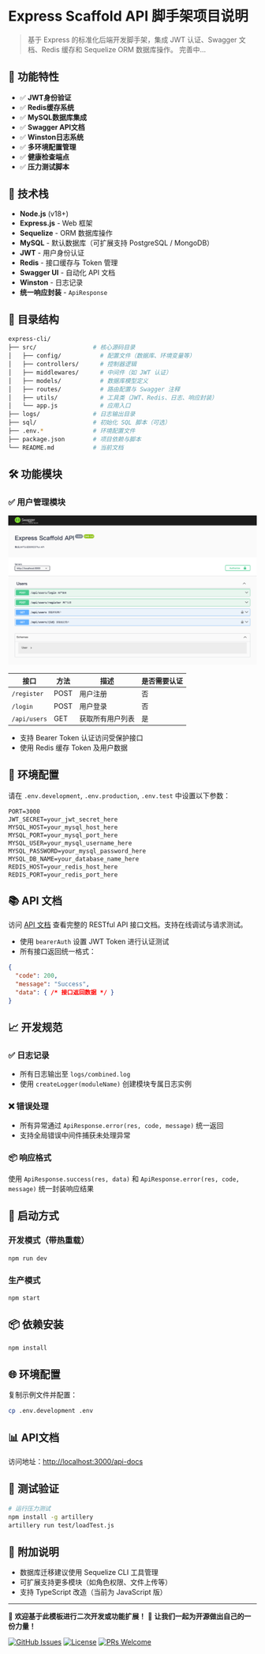 # Express Scaffold API 脚手架项目说明

> 基于 Express 的标准化后端开发脚手架，集成 JWT 认证、Swagger 文档、Redis 缓存和 Sequelize ORM 数据库操作。
> 完善中...

## 🌟 功能特性

- ✅ **JWT身份验证**
- ✅ **Redis缓存系统**
- ✅ **MySQL数据库集成**
- ✅ **Swagger API文档**
- ✅ **Winston日志系统**
- ✅ **多环境配置管理**
- ✅ **健康检查端点**
- ✅ **压力测试脚本**

## 🧩 技术栈

- **Node.js** (v18+)
- **Express.js** - Web 框架
- **Sequelize** - ORM 数据库操作
- **MySQL** - 默认数据库（可扩展支持 PostgreSQL / MongoDB）
- **JWT** - 用户身份认证
- **Redis** - 接口缓存与 Token 管理
- **Swagger UI** - 自动化 API 文档
- **Winston** - 日志记录
- **统一响应封装** - `ApiResponse`

## 📁 目录结构

```bash
express-cli/
├── src/                # 核心源码目录
│   ├── config/           # 配置文件（数据库、环境变量等）
│   ├── controllers/      # 控制器逻辑
│   ├── middlewares/      # 中间件（如 JWT 认证）
│   ├── models/           # 数据库模型定义
│   ├── routes/           # 路由配置与 Swagger 注释
│   ├── utils/            # 工具类（JWT、Redis、日志、响应封装）
│   └── app.js            # 应用入口
├── logs/               # 日志输出目录
├── sql/                # 初始化 SQL 脚本（可选）
├── .env.*              # 环境配置文件
├── package.json        # 项目依赖与脚本
└── README.md           # 当前文档
```

## 🛠️ 功能模块

### ✅ 用户管理模块

![丝袜哥](doc/api-docs.png)

| 接口         | 方法 | 描述             | 是否需要认证 |
|--------------|------|------------------|---------------|
| `/register`  | POST | 用户注册         | 否            |
| `/login`     | POST | 用户登录         | 否            |
| `/api/users` | GET  | 获取所有用户列表 | 是            |

- 支持 Bearer Token 认证访问受保护接口
- 使用 Redis 缓存 Token 及用户数据

## 🔐 环境配置

请在 `.env.development`, `.env.production`, `.env.test` 中设置以下参数：

```env
PORT=3000
JWT_SECRET=your_jwt_secret_here
MYSQL_HOST=your_mysql_host_here
MYSQL_PORT=your_mysql_port_here
MYSQL_USER=your_mysql_username_here
MYSQL_PASSWORD=your_mysql_password_here
MYSQL_DB_NAME=your_database_name_here
REDIS_HOST=your_redis_host_here
REDIS_PORT=your_redis_port_here
```

## 📚 API 文档

访问 [API 文档](http://localhost:3000/api-docs) 查看完整的 RESTful API 接口文档。支持在线调试与请求测试。

- 使用 `bearerAuth` 设置 JWT Token 进行认证测试
- 所有接口返回统一格式：

```json
{
  "code": 200,
  "message": "Success",
  "data": { /* 接口返回数据 */ }
}
```

## 📈 开发规范

### ✅ 日志记录

- 所有日志输出至 `logs/combined.log`
- 使用 `createLogger(moduleName)` 创建模块专属日志实例

### ❌ 错误处理

- 所有异常通过 `ApiResponse.error(res, code, message)` 统一返回
- 支持全局错误中间件捕获未处理异常

### 📦 响应格式

使用 `ApiResponse.success(res, data)` 和 `ApiResponse.error(res, code, message)` 统一封装响应结果

## 🚀 启动方式

### 开发模式（带热重载）

```bash
npm run dev
```

### 生产模式

```bash
npm start
```

## 📦 依赖安装

```bash
npm install
```

## 🌐 环境配置

复制示例文件并配置：

```bash
cp .env.development .env
```

## 📊 API文档

访问地址：[http://localhost:3000/api-docs](http://localhost:3000/api-docs)

## 🧪 测试验证

```bash
# 运行压力测试
npm install -g artillery
artillery run test/loadTest.js
```

## 📝 附加说明

- 数据库迁移建议使用 Sequelize CLI 工具管理
- 可扩展支持更多模块（如角色权限、文件上传等）
- 支持 TypeScript 改造（当前为 JavaScript 版）

---

🎉 **欢迎基于此模板进行二次开发或功能扩展！**
🎉 **让我们一起为开源做出自己的一份力量！**

[![GitHub Issues](https://img.shields.io/github/issues/nacker/express-cli)](https://github.com/nacker/express-cli/issues)
[![License](https://img.shields.io/github/license/nacker/express-cli)](https://github.com/nacker/express-cli/blob/main/LICENSE)
[![PRs Welcome](https://img.shields.io/badge/PRs-welcome-brightgreen.svg)](https://github.com/nacker/express-cli/pulls)
